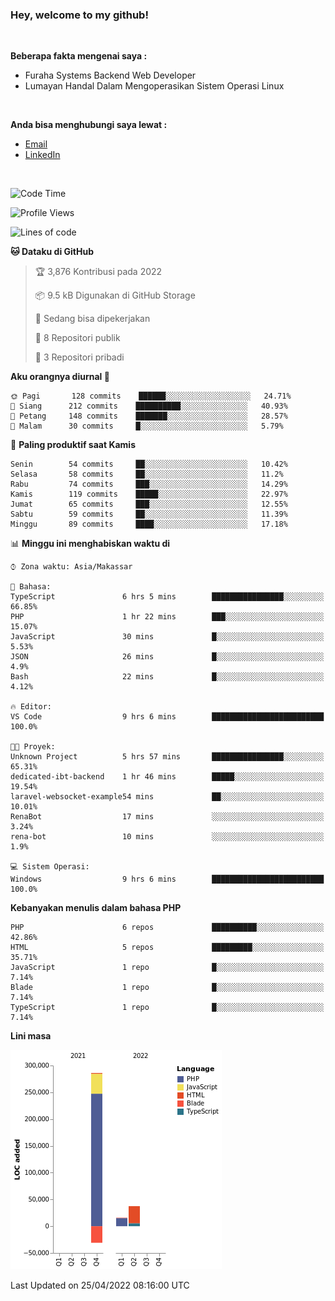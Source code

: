 <h3>Hey, welcome to my github!</h3>

<br>

<p><strong>Beberapa fakta mengenai saya :</strong></p>

<ul>
  <li>Furaha Systems Backend Web Developer</li>
  <li>Lumayan Handal Dalam Mengoperasikan Sistem Operasi Linux</li>
</ul>

<br>

<p><strong>Anda bisa menghubungi saya lewat :</strong></p>

<ul>
  <li><a href="mailto:renaldiapriyanto419@gmail.com">Email</a></li>
  <li><a href="https://www.linkedin.com/in/renaldi-kadang-314314206/">LinkedIn</a></li>
</ul>

<br>

<!--START_SECTION:waka-->
![Code Time](http://img.shields.io/badge/Code%20Time-91%20hrs%2058%20mins-blue)

![Profile Views](http://img.shields.io/badge/Profil%20dilihat-2-blue)

![Lines of code](https://img.shields.io/badge/Sejak%20Hello%20World%20aku%20telah%20menulis-308%20Thousand%20baris%20kode-blue)

**🐱 Dataku di GitHub** 

> 🏆 3,876 Kontribusi pada 2022
 > 
> 📦 9.5 kB Digunakan di GitHub Storage 
 > 
> 💼 Sedang bisa dipekerjakan
 > 
> 📜 8 Repositori publik 
 > 
> 🔑 3 Repositori pribadi  
 > 
**Aku orangnya diurnal 🐤** 

```text
🌞 Pagi       128 commits    ██████░░░░░░░░░░░░░░░░░░░   24.71% 
🌆 Siang      212 commits    ██████████░░░░░░░░░░░░░░░   40.93% 
🌃 Petang     148 commits    ███████░░░░░░░░░░░░░░░░░░   28.57% 
🌙 Malam      30 commits     █░░░░░░░░░░░░░░░░░░░░░░░░   5.79%

```
📅 **Paling produktif saat Kamis** 

```text
Senin        54 commits     ██░░░░░░░░░░░░░░░░░░░░░░░   10.42% 
Selasa       58 commits     ██░░░░░░░░░░░░░░░░░░░░░░░   11.2% 
Rabu         74 commits     ███░░░░░░░░░░░░░░░░░░░░░░   14.29% 
Kamis        119 commits    █████░░░░░░░░░░░░░░░░░░░░   22.97% 
Jumat        65 commits     ███░░░░░░░░░░░░░░░░░░░░░░   12.55% 
Sabtu        59 commits     ██░░░░░░░░░░░░░░░░░░░░░░░   11.39% 
Minggu       89 commits     ████░░░░░░░░░░░░░░░░░░░░░   17.18%

```


📊 **Minggu ini menghabiskan waktu di** 

```text
⌚︎ Zona waktu: Asia/Makassar

💬 Bahasa: 
TypeScript               6 hrs 5 mins        ████████████████░░░░░░░░░   66.85% 
PHP                      1 hr 22 mins        ███░░░░░░░░░░░░░░░░░░░░░░   15.07% 
JavaScript               30 mins             █░░░░░░░░░░░░░░░░░░░░░░░░   5.53% 
JSON                     26 mins             █░░░░░░░░░░░░░░░░░░░░░░░░   4.9% 
Bash                     22 mins             █░░░░░░░░░░░░░░░░░░░░░░░░   4.12%

🔥 Editor: 
VS Code                  9 hrs 6 mins        █████████████████████████   100.0%

🐱‍💻 Proyek: 
Unknown Project          5 hrs 57 mins       ████████████████░░░░░░░░░   65.31% 
dedicated-ibt-backend    1 hr 46 mins        █████░░░░░░░░░░░░░░░░░░░░   19.54% 
laravel-websocket-example54 mins             ██░░░░░░░░░░░░░░░░░░░░░░░   10.01% 
RenaBot                  17 mins             ░░░░░░░░░░░░░░░░░░░░░░░░░   3.24% 
rena-bot                 10 mins             ░░░░░░░░░░░░░░░░░░░░░░░░░   1.9%

💻 Sistem Operasi: 
Windows                  9 hrs 6 mins        █████████████████████████   100.0%

```

**Kebanyakan menulis dalam bahasa PHP** 

```text
PHP                      6 repos             ██████████░░░░░░░░░░░░░░░   42.86% 
HTML                     5 repos             █████████░░░░░░░░░░░░░░░░   35.71% 
JavaScript               1 repo              █░░░░░░░░░░░░░░░░░░░░░░░░   7.14% 
Blade                    1 repo              █░░░░░░░░░░░░░░░░░░░░░░░░   7.14% 
TypeScript               1 repo              █░░░░░░░░░░░░░░░░░░░░░░░░   7.14%

```


**Lini masa**

![Chart not found](https://raw.githubusercontent.com/Sylent-Sys/Sylent-Sys/main/charts/bar_graph.png) 


 Last Updated on 25/04/2022 08:16:00 UTC
<!--END_SECTION:waka-->
